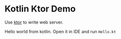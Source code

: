 Kotlin Ktor Demo
================

Use [ktor](http://ktor.io) to write web server.

Hello world from kotlin. Open it in IDE and run `Hello.kt`
